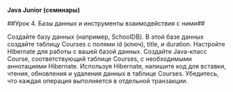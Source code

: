 **Java Junior (семинары)**

##Урок 4. Базы данных и инструменты взаимодействия с ними##

Создайте базу данных (например, SchoolDB).
В этой базе данных создайте таблицу Courses с полями id (ключ), title, и duration.
Настройте Hibernate для работы с вашей базой данных.
Создайте Java-класс Course, соответствующий таблице Courses, с необходимыми аннотациями Hibernate.
Используя Hibernate, напишите код для вставки, чтения, обновления и удаления данных в таблице Courses.
Убедитесь, что каждая операция выполняется в отдельной транзакции.
